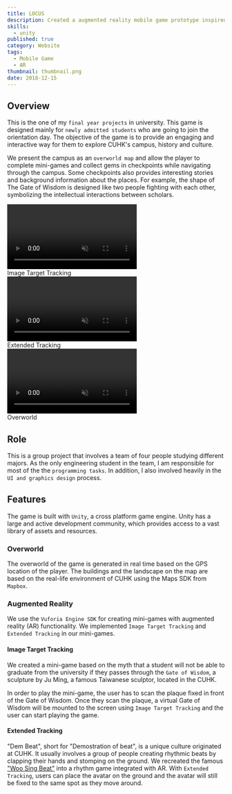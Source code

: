 ```yaml
---
title: LOCUS
description: Created a augmented reality mobile game prototype inspired by Pokemon Go with Unity.
skills:
  - unity
published: true
category: Website
tags:
  - Mobile Game
  - AR
thumbnail: thumbnail.png
date: 2018-12-15
---
```


<script lang="ts">
import SkillShowcase from '$components/SkillShowcase.svelte';
import { AspectRatio } from "$components/ui/aspect-ratio";
</script>

## Overview

This is the one of my `final year projects` in university. This game is designed mainly for `newly admitted students` who are going to join the orientation day. The objective of the game is to provide an engaging and interactive way for them to explore CUHK's campus, history and culture.

We present the campus as an `overworld map` and allow the player to complete mini-games and collect gems in checkpoints while navigating through the campus. Some checkpoints also provides interesting stories and background
information about the places. For example, the shape of The Gate of Wisdom is designed like
two people fighting with each other, symbolizing the intellectual interactions between
scholars.

<div class="grid gird-cols-1 min-[480px]:grid-cols-2 md:grid-cols-3 gap-4 not-prose">
    <div class="grid gap-4 content-start">
      <AspectRatio ratio={9 / 16}>
          <video class="rounded-sm" autoplay loop muted playsinline>
            <source src="/projects/locus/gate-of-wisdom.mp4" type="video/mp4" />
          </video>
        </AspectRatio>
        <div class="text-center text-body text-sm">
          Image Target Tracking
        </div>
    </div>
    <div class="grid gap-4 content-start">
      <AspectRatio ratio={9 / 16}>
          <video class="rounded-sm" autoplay loop muted playsinline>
            <source src="/projects/locus/dem-beat.mp4" type="video/mp4" />
          </video>
        </AspectRatio>
        <div class="text-center text-body text-sm">
          Extended Tracking
        </div>
    </div>
    <div class="grid gap-4 content-start">
      <AspectRatio ratio={9 / 16}>
          <video class="rounded-sm" autoplay loop muted playsinline>
            <source src="/projects/locus/overworld.mp4" type="video/mp4" />
          </video>
        </AspectRatio>
        <div class="text-center text-body text-sm">
          Overworld
        </div>
    </div>

</div>

## Role

This is a group project that involves a team of four people studying different majors. As the only engineering student in the team, I am responsible for most of the the `programming tasks`. In addition, I also involved heavily in the `UI and graphics design` process.

## Features

The game is built with `Unity`, a cross platform game engine. Unity has a large and active development community, which provides access to a vast library of assets and resources.

### Overworld

The overworld of the game is generated in real time based on the GPS location of the player.
The buildings and the landscape on the map are based on the real-life environment of CUHK
using the Maps SDK from `Mapbox`.

### Augmented Reality

We use the `Vuforia Engine SDK` for creating mini-games with augmented reality (AR) functionality. We implemented `Image Target Tracking` and `Extended Tracking` in our mini-games.

#### Image Target Tracking

We created a mini-game based on the myth that a student will not be able to graduate from
the university if they passes through the `Gate of Wisdom`, a sculpture by Ju Ming, a famous Taiwanese sculptor, located in the CUHK.

In order to play the mini-game, the user has to scan the plaque fixed in front of the Gate of Wisdom. Once they scan the plaque, a virtual Gate of Wisdom will be mounted to the screen using `Image Target Tracking` and the user can start playing the game.

#### Extended Tracking

"Dem Beat", short for "Demostration of beat", is a unique culture originated at CUHK. It usually involves a group of people creating rhythmic beats by clapping their hands and stomping on the ground. We recreated the famous ["Woo Sing Beat"](https://www.youtube.com/watch?v=EIbXvGFBNYc) into a rhythm game integrated with AR. With `Extended Tracking`, users can place the avatar on the ground and the avatar will still be fixed to the same spot as they move around.
